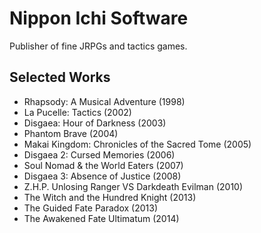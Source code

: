 # Nippon Ichi Software

Publisher of fine JRPGs and tactics games.

## Selected Works

* Rhapsody: A Musical Adventure (1998)
* La Pucelle: Tactics (2002)
* Disgaea: Hour of Darkness (2003)
* Phantom Brave (2004)
* Makai Kingdom: Chronicles of the Sacred Tome (2005)
* Disgaea 2: Cursed Memories (2006)
* Soul Nomad & the World Eaters (2007)
* Disgaea 3: Absence of Justice (2008)
* Z.H.P. Unlosing Ranger VS Darkdeath Evilman (2010)
* The Witch and the Hundred Knight (2013)
* The Guided Fate Paradox (2013)
* The Awakened Fate Ultimatum (2014)
